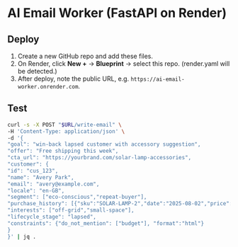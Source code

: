 # AI Email Worker (FastAPI on Render)

## Deploy
1. Create a new GitHub repo and add these files.
2. On Render, click **New +** → **Blueprint** → select this repo. (render.yaml will be detected.)
3. After deploy, note the public URL, e.g. `https://ai-email-worker.onrender.com`.

## Test
```bash
curl -s -X POST "$URL/write-email" \
-H 'Content-Type: application/json' \
-d '{
"goal": "win-back lapsed customer with accessory suggestion",
"offer": "Free shipping this week",
"cta_url": "https://yourbrand.com/solar-lamp-accessories",
"customer": {
"id": "cus_123",
"name": "Avery Park",
"email": "avery@example.com",
"locale": "en-GB",
"segment": ["eco-conscious","repeat-buyer"],
"purchase_history": [{"sku":"SOLAR-LAMP-2","date":"2025-08-02","price":39.95}],
"interests": ["off-grid","small-space"],
"lifecycle_stage": "lapsed",
"constraints": {"do_not_mention": ["budget"], "format":"html"}
}
}' | jq .
